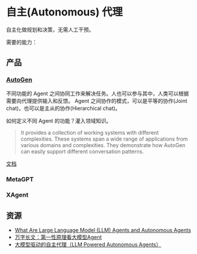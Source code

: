 # 自主(Autonomous) 代理
自主化做规划和决策，无需人工干预。

需要的能力：

## 产品
### [AutoGen](https://github.com/microsoft/autogen)
不同功能的 Agent 之间协同工作来解决任务。人也可以参与其中，人类可以根据需要向代理提供输入和反馈。
Agent 之间协作的模式，可以是平等的协作(Joint chat)，也可以是主从的协作(Hierarchical chat)。

如何定义不同 Agent 的功能？灌入领域知识。
> It provides a collection of working systems with different complexities. These systems span a wide range of applications from various domains and complexities. They demonstrate how AutoGen can easily support different conversation patterns.

[文档](https://microsoft.github.io/autogen/docs/Getting-Started/)

### MetaGPT

### XAgent

## 资源
* [What Are Large Language Model (LLM) Agents and Autonomous Agents](https://promptengineering.org/what-are-large-language-model-llm-agents/)
* [万字长文：第一性原理看大模型Agent](https://mp.weixin.qq.com/s/X27SWFeZsXmbuFZEow8DLQ)
* [大模型驱动的自主代理（LLM Powered Autonomous Agents）](https://zhuanlan.zhihu.com/p/639964649)